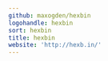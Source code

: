 ```yaml
---
github: maxogden/hexbin
logohandle: hexbin
sort: hexbin
title: hexbin
website: 'http://hexb.in/'
---
```

